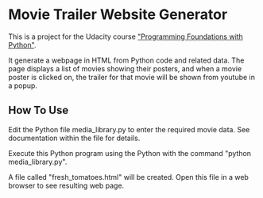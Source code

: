 # Movie Trailer Website Generator

This is a project for the Udacity course ["Programming Foundations with Python"](https://www.udacity.com/course/ud036).

It generate a webpage in HTML from Python code and related data. The page displays a list of movies showing their posters, and when a movie poster is clicked on, the trailer for that movie will be shown from youtube in a popup.

## How To Use

Edit the Python file media_library.py to enter the required movie data. See documentation within the file for details.

Execute this Python program using the Python with the command "python media_library.py".

A file called "fresh_tomatoes.html" will be created. Open this file in a web browser to see resulting web page.